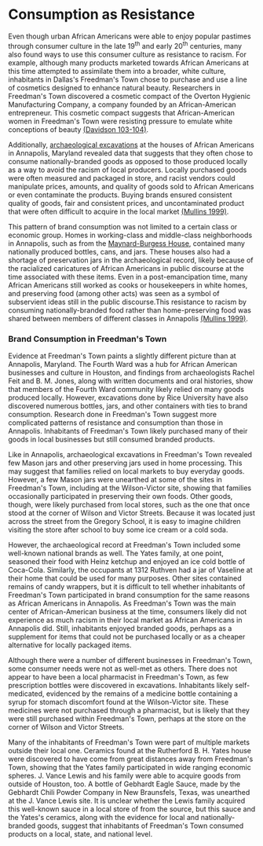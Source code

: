 <h1><a id="top">Consumption as Resistance</a></h1>

Even though urban African Americans were able to enjoy popular pastimes through consumer culture in the late 19<sup>th</sup> and early 20<sup>th</sup> centuries, many also found ways to use this consumer culture as resistance to racism. For example, although many products marketed towards African Americans at this time attempted to assimilate them into a broader, white culture, inhabitants in Dallas's Freedman's Town chose to purchase and use a line of cosmetics designed to enhance natural beauty. Researchers in Freedman's Town discovered a cosmetic compact of the Overton Hygienic Manufacturing Company, a company founded by an African-American entrepreneur. This cosmetic compact suggests that African-American women in Freedman's Town were resisting pressure to emulate white conceptions of beauty [(Davidson 103-104)](about.html#bibliography).

Additionally, [archaeological excavations](http://www.aia.umd.edu/index.html) at the houses of African Americans in Annapolis, Maryland revealed data that suggests that they often chose to consume nationally-branded goods as opposed to those produced locally as a way to avoid the racism of local producers. Locally purchased goods were often measured and packaged in store, and racist vendors could manipulate prices, amounts, and quality of goods sold to African Americans or even contaminate the products. Buying brands ensured consistent quality of goods, fair and consistent prices, and uncontaminated product that were often difficult to acquire in the local market [(Mullins 1999)](about.html#bibliography). 

This pattern of brand consumption was not limited to a certain class or economic group. Homes in working-class and middle-class neighborhoods in Annapolis, such as from the [Maynard-Burgess House](http://www.aia.umd.edu/maynard.html), contained many nationally produced bottles, cans, and jars. These houses also had a shortage of preservation jars in the archaeological record, likely because of the racialized caricatures of African Americans in public discourse at the time associated with these items. Even in a post-emancipation time, many African Americans still worked as cooks or housekeepers in white homes, and preserving food (among other acts) was seen as a symbol of subservient ideas still in the public discourse.This resistance to racism by consuming nationally-branded food rather than home-preserving food was shared between members of different classes in Annapolis [(Mullins 1999)](about.html#bibliography).

<h3><a id="brand">Brand Consumption in Freedman's Town</a></h3>

Evidence at Freedman's Town paints a slightly different picture than at Annapolis, Maryland. The Fourth Ward was a hub for African American businesses and culture in Houston, and findings from archaeologists Rachel Feit and B. M. Jones, along with written documents and oral histories, show that members of the Fourth Ward community likely relied on many goods produced locally. However, excavations done by Rice University have also discovered numerous bottles, jars, and other containers with ties to brand consumption. Research done in Freedman's Town suggest more complicated patterns of resistance and consumption than those in Annapolis. Inhabitants of Freedman's Town likely purchased many of their goods in local businesses but still consumed branded products.

Like in Annapolis, archaeological excavations in Freedman's Town revealed few Mason jars and other preserving jars used in home processing. This may suggest that families relied on local markets to buy everyday goods. However, a few Mason jars were unearthed at some of the sites in Freedman's Town, including at the Wilson-Victor site, showing that families occasionally participated in preserving their own foods. Other goods, though, were likely purchased from local stores, such as the one that once stood at the corner of Wilson and Victor Streets. Because it was located just across the street from the Gregory School, it is easy to imagine children visiting the store after school to buy some ice cream or a cold soda. 

However, the archaeological record at Freedman's Town included some well-known national brands as well. The Yates family, at one point, seasoned their food with Heinz ketchup and enjoyed an ice cold bottle of Coca-Cola. Similarly, the occupants at 1312 Ruthven had a jar of Vaseline at their home that could be used for many purposes. Other sites contained remains of candy wrappers, but it is difficult to tell whether inhabitants of Freedman's Town participated in brand consumption for the same reasons as African Americans in Annapolis. As Freedman's Town was the main center of African-American business at the time, consumers likely did not experience as much racism in their local market as African Americans in Annapolis did. Still, inhabitants enjoyed branded goods, perhaps as a supplement for items that could not be purchased locally or as a cheaper alternative for locally packaged items.

Although there were a number of different businesses in Freedman's Town, some consumer needs were not as well-met as others. There does not appear to have been a local pharmacist in Freedman's Town, as few prescription bottles were discovered in excavations. Inhabitants likely self-medicated, evidenced by the remains of a medicine bottle containing a syrup for stomach discomfort found at the Wilson-Victor site. These medicines were not purchased through a pharmacist, but is likely that they were still purchased within Freedman's Town, perhaps at the store on the corner of Wilson and Victor Streets.

Many of the inhabitants of Freedman's Town were part of multiple markets outside their local one. Ceramics found at the Rutherford B. H. Yates house were discovered to have come from great distances away from Freedman's Town, showing that the Yates family participated in wide ranging economic spheres. J. Vance Lewis and his family were able to acquire goods from outside of Houston, too. A bottle of Gebhardt Eagle Sauce, made by the Gebhardt Chili Powder Company in New Braunsfels, Texas, was unearthed at the J. Vance Lewis site. It is unclear whether the Lewis family acquired this well-known sauce in a local store of from the source, but this sauce and the Yates's ceramics, along with the evidence for local and nationally-branded goods, suggest that inhabitants of Freedman's Town consumed products on a local, state, and national level. 

